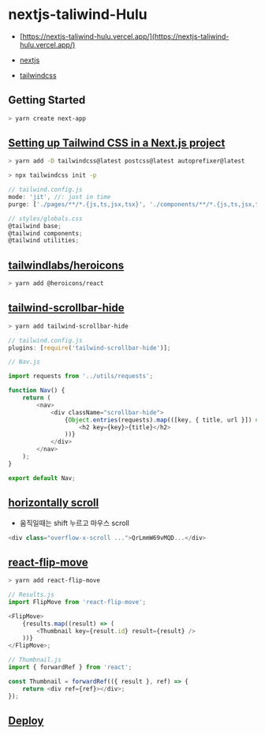 # nextjs-taliwind-Hulu

- [https://nextjs-taliwind-hulu.vercel.app/](https://nextjs-taliwind-hulu.vercel.app/)

- [nextjs](https://nextjs.org/)
- [tailwindcss](https://tailwindcss.com/)

## Getting Started

```sh
> yarn create next-app
```

## [Setting up Tailwind CSS in a Next.js project](https://tailwindcss.com/docs/guides/nextjs)

```sh
> yarn add -D tailwindcss@latest postcss@latest autoprefixer@latest

> npx tailwindcss init -p
```

```js
// tailwind.config.js
mode: 'jit', //: just in time
purge: ['./pages/**/*.{js,ts,jsx,tsx}', './components/**/*.{js,ts,jsx,tsx}']

// styles/globals.css
@tailwind base;
@tailwind components;
@tailwind utilities;
```

## [tailwindlabs/heroicons](https://github.com/tailwindlabs/heroicons)

```sh
> yarn add @heroicons/react
```

## [tailwind-scrollbar-hide](https://www.npmjs.com/package/tailwind-scrollbar-hide)

```sh
> yarn add tailwind-scrollbar-hide
```

```js
// tailwind.config.js
plugins: [require('tailwind-scrollbar-hide')];

// Nav.js

import requests from '../utils/requests';

function Nav() {
	return (
		<nav>
			<div className="scrollbar-hide">
				{Object.entries(requests).map(([key, { title, url }]) => (
					<h2 key={key}>{title}</h2>
				))}
			</div>
		</nav>
	);
}

export default Nav;
```

## [horizontally scroll](https://tailwindcss.com/docs/overflow#scroll-horizontally-if-needed)

- 움직일때는 shift 누르고 마우스 scroll

```js
<div class="overflow-x-scroll ...">QrLmmW69vMQD...</div>
```

## [react-flip-move](https://www.npmjs.com/package/react-flip-move)

```sh
> yarn add react-flip-move
```

```js
// Results.js
import FlipMove from 'react-flip-move';

<FlipMove>
	{results.map((result) => (
		<Thumbnail key={result.id} result={result} />
	))}
</FlipMove>;

// Thumbnail.js
import { forwardRef } from 'react';

const Thumbnail = forwardRef(({ result }, ref) => {
	return <div ref={ref}></div>;
});
```

## [Deploy](https://vercel.com/)
